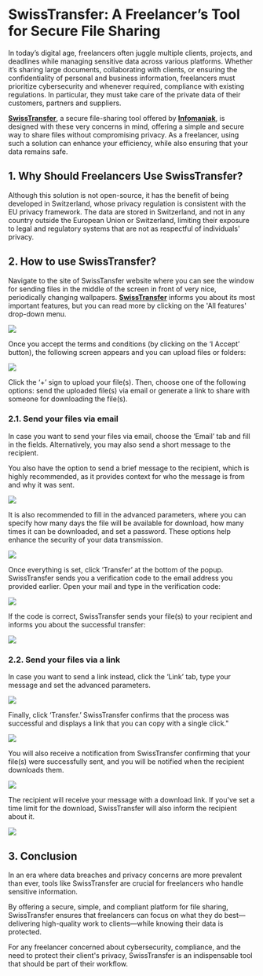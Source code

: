 # SwissTransfer: A Freelancer’s Tool for Secure File Sharing

In today’s digital age, freelancers often juggle multiple clients, projects, and deadlines while managing sensitive data across various platforms. Whether it’s sharing large documents, collaborating with clients, or ensuring the confidentiality of personal and business information, freelancers must prioritize cybersecurity and whenever required, compliance with existing regulations. In particular, they must take care of the private data of their customers, partners and suppliers. 

**[SwissTransfer](https://www.swisstransfer.com/en-gb)**, a secure file-sharing tool offered by **[Infomaniak](https://www.infomaniak.com/en)**, is designed with these very concerns in mind, offering a simple and secure way to share files without compromising privacy. As a freelancer, using such a solution can enhance your efficiency, while also ensuring that your data remains safe.

## 1. Why Should Freelancers Use SwissTransfer?

Although this solution is not open-source, it has the benefit of being developed in Switzerland, whose privacy regulation is consistent with the EU privacy framework. The data are stored in Switzerland, and not in any country outside the European Union or Switzerland, limiting their exposure to legal and regulatory systems that are not as respectful of individuals' privacy.

## 2. How to use SwissTransfer?

Navigate to the site of SwissTansfer website where you can see the window for sending files in the middle of the screen in front of very nice, periodically changing wallpapers. **[SwissTransfer](https://www.swisstransfer.com/en-gb)** informs you about its most important features, but you can read more by clicking on the 'All features' drop-down menu.

![](http://hdoc.csirt-tooling.org/uploads/upload_c137c98d1767924f81db0cc6976d0582.png)

Once you accept the terms and conditions (by clicking on the ‘I Accept’ button), the following screen appears and you can upload files or folders:

![](http://hdoc.csirt-tooling.org/uploads/upload_1e7fdb54b150398c584817a85933fd11.png)

Click the ‘+’ sign to upload your file(s). Then, choose one of the following options: send the uploaded file(s) via email or generate a link to share with someone for downloading the file(s).

### 2.1. Send your files via email

In case you want to send your files via email, choose the ‘Email’ tab and fill in the fields. Alternatively, you may also send a short message to the recipient.

You also have the option to send a brief message to the recipient, which is highly recommended, as it provides context for who the message is from and why it was sent.

![](http://hdoc.csirt-tooling.org/uploads/upload_6fb4152c053c287dbe693abf33069745.png)

It is also recommended to fill in the advanced parameters, where you can specify how many days the file will be available for download, how many times it can be downloaded, and set a password. These options help enhance the security of your data transmission.

![](http://hdoc.csirt-tooling.org/uploads/upload_db4c9a9e37c04436b6872797408f0eb6.png)

Once everything is set, click ‘Transfer’ at the bottom of the popup. SwissTransfer sends you a verification code to the email address you provided earlier. Open your mail and type in the verification code:

![](http://hdoc.csirt-tooling.org/uploads/upload_a49c5faa0be77495c458cc985893d842.png)

If the code is correct, SwissTransfer sends your file(s) to your recipient and informs you about the successful transfer:

![](http://hdoc.csirt-tooling.org/uploads/upload_97b1237c22adea5288160d189c68982b.png)

### 2.2. Send your files via a link

In case you want to send a link instead, click the ‘Link’ tab, type your message and set the advanced parameters.

![](http://hdoc.csirt-tooling.org/uploads/upload_64265d0e23cd4403286b0dfa50905fd1.png)

Finally, click ‘Transfer.’ SwissTransfer confirms that the process was successful and displays a link that you can copy with a single click."

![](http://hdoc.csirt-tooling.org/uploads/upload_cd322ce543955bf2938f658e79b40fd6.png)

You will also receive a notification from SwissTransfer confirming that your file(s) were successfully sent, and you will be notified when the recipient downloads them.

![](http://hdoc.csirt-tooling.org/uploads/upload_14e05705bbe6a9308076b8976b26624c.png)

The recipient will receive your message with a download link. If you've set a time limit for the download, SwissTransfer will also inform the recipient about it.

![](http://hdoc.csirt-tooling.org/uploads/upload_e4a7af267277d9438810fb2409b9c263.png)

## 3. Conclusion

In an era where data breaches and privacy concerns are more prevalent than ever, tools like SwissTransfer are crucial for freelancers who handle sensitive information. 

By offering a secure, simple, and compliant platform for file sharing, SwissTransfer ensures that freelancers can focus on what they do best—delivering high-quality work to clients—while knowing their data is protected. 

For any freelancer concerned about cybersecurity, compliance, and the need to protect their client's privacy, SwissTransfer is an indispensable tool that should be part of their workflow.
